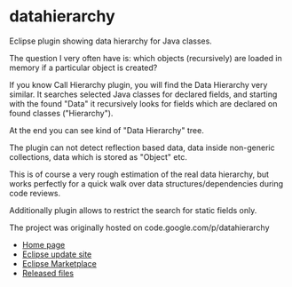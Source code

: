 # datahierarchy
Eclipse plugin showing data hierarchy for Java classes.

The question I very often have is: which objects (recursively) are loaded in memory if a particular object is created?

If you know Call Hierarchy plugin, you will find the Data Hierarchy very similar. It searches selected Java classes for declared fields, and starting with the found "Data" it recursively looks for fields which are declared on found classes ("Hierarchy").

At the end you can see kind of "Data Hierarchy" tree.

The plugin can not detect reflection based data, data inside non-generic collections, data which is stored as "Object" etc.

This is of course a very rough estimation of the real data hierarchy, but works perfectly for a quick walk over data structures/dependencies during code reviews.

Additionally plugin allows to restrict the search for static fields only.

The project was originally hosted on code.google.com/p/datahierarchy

  * [Home page](http://andrei.gmxhome.de/datahierarchy/index.html)
  * [Eclipse update site](http://andrei.gmxhome.de/eclipse)
  * [Eclipse Marketplace](https://marketplace.eclipse.org/content/data-hierarchy) 
  * [Released files](https://bintray.com/iloveeclipse/plugins/DataHierarchy/view/files)
